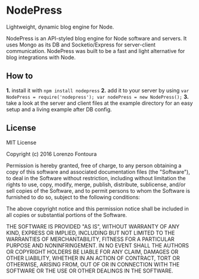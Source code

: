 # NodePress
Lightweight, dynamic blog engine for Node.

NodePress is an API-styled blog engine for Node software and servers. It uses Mongo as its DB and Socketio/Express for server-client communication. NodePress was built to be a fast and light alternative for blog integrations with Node.

## How to

**1.** install it with `npm install nodepress`
**2.** add it to your server by using `var NodePress = require('nodepress'); var nodePress = new NodePress();`
**3.** take a look at the server and client files at the example directory for an easy setup and a living example after DB config.

## License

MIT License

Copyright (c) 2016 Lorenzo Fontoura

Permission is hereby granted, free of charge, to any person obtaining a copy
of this software and associated documentation files (the "Software"), to deal
in the Software without restriction, including without limitation the rights
to use, copy, modify, merge, publish, distribute, sublicense, and/or sell
copies of the Software, and to permit persons to whom the Software is
furnished to do so, subject to the following conditions:

The above copyright notice and this permission notice shall be included in all
copies or substantial portions of the Software.

THE SOFTWARE IS PROVIDED "AS IS", WITHOUT WARRANTY OF ANY KIND, EXPRESS OR
IMPLIED, INCLUDING BUT NOT LIMITED TO THE WARRANTIES OF MERCHANTABILITY,
FITNESS FOR A PARTICULAR PURPOSE AND NONINFRINGEMENT. IN NO EVENT SHALL THE
AUTHORS OR COPYRIGHT HOLDERS BE LIABLE FOR ANY CLAIM, DAMAGES OR OTHER
LIABILITY, WHETHER IN AN ACTION OF CONTRACT, TORT OR OTHERWISE, ARISING FROM,
OUT OF OR IN CONNECTION WITH THE SOFTWARE OR THE USE OR OTHER DEALINGS IN THE
SOFTWARE.
